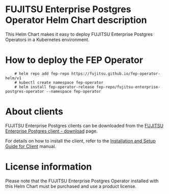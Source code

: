 # FUJITSU Enterprise Postgres Operator Helm Chart description

This Helm Chart makes it easy to deploy FUJITSU Enterprise Postgres Operators in a Kubernetes environment.

# How to deploy the FEP Operator

```
    # helm repo add fep-repo https://fujitsu.github.io/fep-operator-helm/v1
    # kubectl create namespace fep-operator
    # helm install fep-operator-release fep-repo/fujitsu-enterprise-postgres-operator --namespace fep-operator
```

# About clients

FUJITSU Enterprise Postgres clients can be downloaded from the [FUJITSU Enterprise Postgres client - download](https://www.postgresql.fastware.com/fujitsu-enterprise-postgres-client-download) page.

For details on how to install the client, refer to the [Installation and Setup Guide for Client](https://fast.fujitsu.com/hubfs/_Global/Manuals/Anch/InstallationAndSetupGuideForClient.pdf) manual.

# License information

Please note that the FUJITSU Enterprise Postgres Operator installed with this Helm Chart must be purchased and use a product license.
